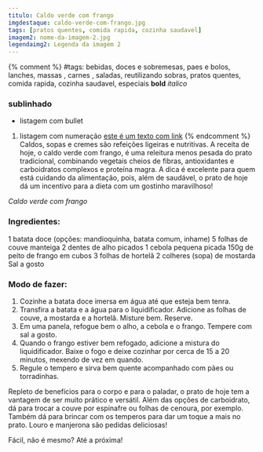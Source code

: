 ```yaml
---
titulo: Caldo verde com frango
imgdestaque: caldo-verde-com-frango.jpg
tags: [pratos quentes, comida rapida, cozinha saudavel]
imagem2: nome-da-imagem-2.jpg
legendaimg2: Legenda da imagem 2
---
```

{% comment %}
#tags: bebidas, doces e sobremesas, paes e bolos, lanches, massas , carnes , saladas, reutilizando sobras, pratos quentes, comida rapida, cozinha saudavel, especiais
**bold**
*italico*
### sublinhado
* listagem com bullet
1. listagem com numeração
[este é um texto com link](https://www.enderecodolink.com)
{% endcomment %}
Caldos, sopas e cremes são refeições ligeiras e nutritivas. A receita de hoje, o caldo verde com frango, é uma releitura menos pesada do prato tradicional, combinando vegetais cheios de fibras, antioxidantes e carboidratos complexos e proteína magra. A dica é excelente para quem está cuidando da alimentação, pois, além de saudável, o prato de hoje dá um incentivo para a dieta com um gostinho maravilhoso!

*Caldo verde com frango* 

### Ingredientes:

1 batata doce (opções: mandioquinha, batata comum, inhame)
5 folhas de couve manteiga
2 dentes de alho picados
1 cebola pequena picada
150g de peito de frango em cubos
3 folhas de hortelã
2 colheres (sopa) de mostarda
Sal a gosto

### Modo de fazer:
1. Cozinhe a batata doce imersa em água até que esteja bem tenra. 
2. Transfira a batata e a água para o liquidificador. Adicione as folhas de couve, a mostarda e a hortelã. Misture bem. Reserve. 
3. Em uma panela, refogue bem o alho, a cebola e o frango. Tempere com sal a gosto. 
4. Quando o frango estiver bem refogado, adicione a mistura do liquidificador. Baixe o fogo e deixe cozinhar por cerca de 15 a 20 minutos, mexendo de vez em quando. 
5. Regule o tempero e sirva bem quente acompanhado com pães ou torradinhas. 

Repleto de benefícios para o corpo e para o paladar, o prato de hoje tem a vantagem de ser muito prático e versátil. Além das opções de carboidrato, dá para trocar a couve por espinafre ou folhas de cenoura, por exemplo. Também dá para brincar com os temperos para dar um toque a mais no prato. Louro e manjerona são pedidas deliciosas!

Fácil, não é mesmo?
Até a próxima!